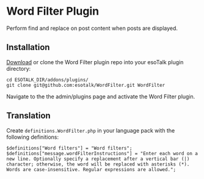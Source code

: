 # Word Filter Plugin

Perform find and replace on post content when posts are displayed.

## Installation

[Download](https://github.com/esotalk/WordFilter/archive/master.zip) or clone the Word Filter plugin repo into your esoTalk plugin directory:

	cd ESOTALK_DIR/addons/plugins/
	git clone git@github.com:esotalk/WordFilter.git WordFilter

Navigate to the the admin/plugins page and activate the Word Filter plugin.

## Translation

Create `definitions.WordFilter.php` in your language pack with the following definitions:

	$definitions["Word filters"] = "Word filters";
	$definitions["message.wordFilterInstructions"] = "Enter each word on a new line. Optionally specify a replacement after a vertical bar (|) character; otherwise, the word will be replaced with asterisks (*). Words are case-insensitive. Regular expressions are allowed.";
